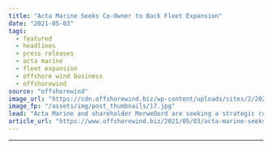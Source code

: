 ```yaml
---
title: "Acta Marine Seeks Co-Owner to Back Fleet Expansion"
date: "2021-05-03"
tags: 
  - featured
  - headlines
  - press releases
  - acta marine
  - fleet expansion
  - offshore wind business
  - offshorewind
source: "offshorewind"
image_url: "https://cdn.offshorewind.biz/wp-content/uploads/sites/2/2021/04/30123005/Acta-Marine-Seeks-Co-Owner-to-Back-Fleet-Expansion.jpg"
image_fp: "/assets/img/post_thumbnails/17.jpg"
lead: "Acta Marine and shareholder MerweOord are seeking a strategic co-owner to support the further"
article_url: "https://www.offshorewind.biz/2021/05/03/acta-marine-seeks-co-owner-to-back-fleet-expansion/"
---
```


---
